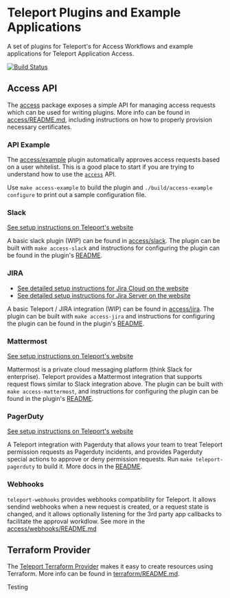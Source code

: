 # Teleport Plugins and Example Applications

A set of plugins for Teleport's for Access Workflows and example applications for Teleport Application Access.

[![Build Status](https://drone.teleport.dev/api/badges/gravitational/teleport-plugins/status.svg)](https://drone.teleport.dev/gravitational/teleport-plugins)


## Access API

The [access](./access) package exposes a simple API for managing access requests
which can be used for writing plugins. More info can be found in
[access/README.md](./access/README.md), including instructions on how to
properly provision necessary certificates.

### API Example

The [access/example](./access/example) plugin automatically approves access
requests based on a user whitelist. This is a good place to start if you are
trying to understand how to use the [`access`](./access) API.

Use `make access-example` to build the plugin and
`./build/access-example configure` to print out a sample configuration file.

### Slack

[See setup instructions on Teleport's website](https://goteleport.com/teleport/docs/enterprise/workflow/ssh_approval_slack/)

A basic slack plugin (WIP) can be found in [access/slack](./access/slack). The
plugin can be built with `make access-slack` and instructions for configuring
the plugin can be found in the plugin's [README](./access/slack/README.md).

### JIRA

- [See detailed setup instructions for Jira Cloud on the website](https://goteleport.com/teleport/docs/enterprise/workflow/ssh_approval_jira_cloud/)
- [See detailed setup instructions for Jira Server on the website](https://goteleport.com/teleport/docs/enterprise/workflow/ssh_approval_jira_server/)

A basic Teleport / JIRA integration (WIP) can be found in
[access/jira](./access/jira). The plugin can be built with `make access-jira`
and instructions for configuring the plugin can be found in the plugin's
[README](./access/jira/README.md).

### Mattermost

[See setup instructions on Teleport's website](https://goteleport.com/teleport/docs/enterprise/workflow/ssh_approval_mattermost/)

Mattermost is a private cloud messaging platform (think Slack for enterprise).
Teleport provides a Mattermost integration that supports request flows similar
to Slack integration above. The plugin can be built with
`make access-mattermost`, and instructions for configuring the plugin can be
found in the plugin's [README](./access/mattermost/README.md).

### PagerDuty

[See setup instructions on Teleport's website](https://goteleport.com/teleport/docs/enterprise/workflow/ssh_approval_pagerduty/)

A Teleport integration with Pagerduty that allows your team to treat Teleport
permission requests as Pagerduty incidents, and provides Pagerduty special
actions to approve or deny permission requests. Run `make teleport-pagerduty` to
build it. More docs in the [README](./access/pagerduty/README.md).

### Webhooks

`teleport-webhooks` provides webhooks compatibility for Teleport. It allows
sendind webhooks when a new request is created, or a request state is changed,
and it allows optionally listening for the 3rd party app callbacks to facilitate
the approval workdlow. See more in the [access/webhooks/README.md](/access/webhooks/README.md)

## Terraform Provider

The [Teleport Terraform Provider](./terraform) makes it easy to create resources using
Terraform. More info can be found in [terraform/README.md](./terraform/README.md).

Testing